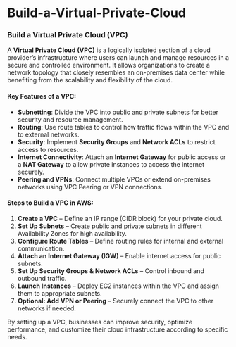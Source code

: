 # Build-a-Virtual-Private-Cloud
### **Build a Virtual Private Cloud (VPC)**  

A **Virtual Private Cloud (VPC)** is a logically isolated section of a cloud provider’s infrastructure where users can launch and manage resources in a secure and controlled environment. It allows organizations to create a network topology that closely resembles an on-premises data center while benefiting from the scalability and flexibility of the cloud.

#### **Key Features of a VPC:**
- **Subnetting**: Divide the VPC into public and private subnets for better security and resource management.  
- **Routing**: Use route tables to control how traffic flows within the VPC and to external networks.  
- **Security**: Implement **Security Groups** and **Network ACLs** to restrict access to resources.  
- **Internet Connectivity**: Attach an **Internet Gateway** for public access or a **NAT Gateway** to allow private instances to access the internet securely.  
- **Peering and VPNs**: Connect multiple VPCs or extend on-premises networks using VPC Peering or VPN connections.  

#### **Steps to Build a VPC in AWS:**  
1. **Create a VPC** – Define an IP range (CIDR block) for your private cloud.  
2. **Set Up Subnets** – Create public and private subnets in different Availability Zones for high availability.  
3. **Configure Route Tables** – Define routing rules for internal and external communication.  
4. **Attach an Internet Gateway (IGW)** – Enable internet access for public subnets.  
5. **Set Up Security Groups & Network ACLs** – Control inbound and outbound traffic.  
6. **Launch Instances** – Deploy EC2 instances within the VPC and assign them to appropriate subnets.  
7. **Optional: Add VPN or Peering** – Securely connect the VPC to other networks if needed.  

By setting up a VPC, businesses can improve security, optimize performance, and customize their cloud infrastructure according to specific needs.
